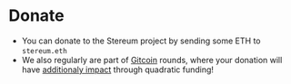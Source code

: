 # Donate 

- You can donate to the Stereum project by sending some ETH to `stereum.eth`
- We also regularly are part of [Gitcoin](https://www.gitcoin.co/) rounds, where your donation will have [additionaly impact](https://checker.gitcoin.co/public/project/show/stereum-ethereum-node-installer-manager) through quadratic funding! 